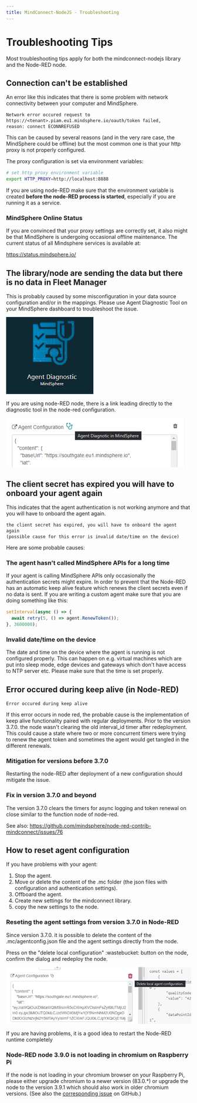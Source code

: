 ```yaml
---
title: MindConnect-NodeJS - Troubleshooting
---
```


# Troubleshooting Tips

Most troubleshooting tips apply for both the mindconnect-nodejs library and the Node-RED node.

## Connection can't be established

An error like this indicates that there is some problem with network connectivity between your computer and MindSphere.

```text
Network error occured request to https://<tenant>.piam.eu1.mindsphere.io/oauth/token failed,
reason: connect ECONNREFUSED
```

This can be caused by several reasons (and in the very rare case, the MindSphere could be offline) but the most common one is that your http proxy is not properly configured.

The proxy configuration is set via environment variables:

```bash
# set http proxy environment variable
export HTTP_PROXY=http://localhost:8888
```

If you are using node-RED make sure that the environment variable is created **before the node-RED process is started**, especially if you are running it as a service.

### MindSphere Online Status

If you are convinced that your proxy settings are correctly set, it also might be that MindSphere is undergoing occasional offline maintenance. The current status of all Mindsphere services is available at:

<https://status.mindsphere.io/>

## The library/node are sending the data but there is no data in Fleet Manager

This is probably caused by some misconfiguration in your data source configuration and/or in the mappings. Please use Agent Diagnostic Tool on your MindSphere dashboard to troubleshoot the issue.

![delete local settings](images/diagnostic.png)

If you are using node-RED node, there is a link leading directly to the diagnostic tool in the node-red configuration.

![diagnostic link](images/diag-link.png)

## The client secret has expired you will have to onboard your agent again

This indicates that the agent authentication is not working anymore and that you will have to onboard the agent again.

```text
the client secret has expired, you will have to onboard the agent again
(possible cause for this error is invalid date/time on the device)
```

Here are some probable causes:

### The agent hasn't called MindSphere APIs for a long time

If your agent is calling MindSphere APIs only occasionally the authentication secrets might expire. In order to prevent that the Node-RED has an automatic keep alive feature which renews the client secrets even if no data is sent. If you are writing a custom agent make sure that you are doing something like this:

```javascript
setInterval(async () => {
  await retry(5, () => agent.RenewToken());
}, 3600000);
```

### Invalid date/time on the device

The date and time on the device where the agent is running is not configured properly. This can happen on e.g. virtual machines which are put into sleep mode, edge devices and gateways which don't have access to NTP server etc. Please make sure that the time is set properly.

## Error occured during keep alive (in Node-RED)

```text
Error occured during keep alive
```

If this error occurs in node red, the probable cause is the implementation of keep alive functionality paired with regular deployments.
Prior to the version 3.7.0. the node wasn't clearing the old interval_id timer after redeployment. This could cause a state where two or more concurrent timers were trying to renew the agent token and sometimes the agent would get tangled in the different renewals.

### Mitigation for versions before 3.7.0

Restarting the node-RED after deployment of a new configuration should mitigate the issue.

### Fix in version 3.7.0 and beyond

The version 3.7.0 clears the timers for async logging and token renewal on close similar to the function node of node-red.

See also: <https://github.com/mindsphere/node-red-contrib-mindconnect/issues/76>

## How to reset agent configuration

If you have problems with your agent:

1. Stop the agent.
2. Move or delete the content of the .mc folder (the json files with configuration and authentication settings).
3. Offboard the agent.
4. Create new settings for the mindconnect library.
5. copy the new settings to the node.

### Reseting the agent settings from version 3.7.0 in Node-RED

Since version 3.7.0. it is possible to delete the content of the .mc/agentconfig.json file and the agent settings directly from the node.

Press on the "delete local configuration" :wastebucket: button on the node, confirm the dialog and redeploy the node.

![delete local settings](images/deletelocal.png)

If you are having problems, it is a good idea to restart the Node-RED runtime completely

### Node-RED node 3.9.0 is not loading in chromium on Raspberry Pi

If the node is not loading in your chromium browser on your Raspberry Pi, please either upgrade chromium to a newer version (83.0.\*) or upgrade
the node to the version 3.9.1 which should also work in older chromium versions. (See also the [corresponding issue](https://github.com/mindsphere/node-red-contrib-mindconnect/issues/103) on GitHub.)
